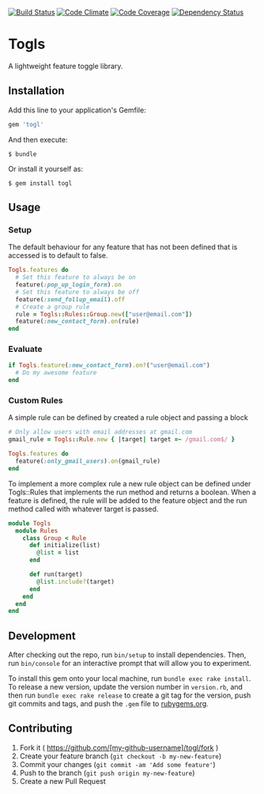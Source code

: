 [![Build Status](https://travis-ci.org/codebreakdown/togls.svg?branch=master)](https://travis-ci.org/codebreakdown/togls)
[![Code Climate](https://img.shields.io/codeclimate/github/codebreakdown/togls.svg)](https://codeclimate.com/github/codebreakdown/togls)
[![Code
Coverage](https://img.shields.io/codeclimate/coverage/github/codebreakdown/togls.svg)](https://codeclimate.com/github/codebreakdown/togls)
[![Dependency Status](https://gemnasium.com/codebreakdown/togls.svg)](https://gemnasium.com/codebreakdown/togls)

# Togls

A lightweight feature toggle library.

## Installation

Add this line to your application's Gemfile:

```ruby
gem 'togl'
```

And then execute:

    $ bundle

Or install it yourself as:

    $ gem install togl

## Usage

### Setup

The default behaviour for any feature that has not been defined that is accessed is to default to false.

```ruby
Togls.features do
  # Set this feature to always be on
  feature(:pop_up_login_form).on 
  # Set this feature to always be off
  feature(:send_follup_email).off
  # Create a group rule
  rule = Togls::Rules::Group.new(["user@email.com"])
  feature(:new_contact_form).on(rule)
end
```

### Evaluate

```ruby
if Togls.feature(:new_contact_form).on?("user@email.com")
  # Do my awesome feature
end
```

### Custom Rules

A simple rule can be defined by created a rule object and passing a block

```ruby
# Only allow users with email addresses at gmail.com
gmail_rule = Togls::Rule.new { |target| target =~ /gmail.com$/ }

Togls.features do
  feature(:only_gmail_users).on(gmail_rule)
end
```

To implement a more complex rule a new rule object can be defined under Togls::Rules that implements the run method and returns a boolean. When a feature is defined, the rule will be added to the feature object and the run method called with whatever target is passed.

```ruby
module Togls
  module Rules
    class Group < Rule
      def initialize(list)
        @list = list
      end

      def run(target)
        @list.include?(target)
      end
    end
  end
end
```

## Development

After checking out the repo, run `bin/setup` to install dependencies. Then, run `bin/console` for an interactive prompt that will allow you to experiment.

To install this gem onto your local machine, run `bundle exec rake install`. To release a new version, update the version number in `version.rb`, and then run `bundle exec rake release` to create a git tag for the version, push git commits and tags, and push the `.gem` file to [rubygems.org](https://rubygems.org).

## Contributing

1. Fork it ( https://github.com/[my-github-username]/togl/fork )
2. Create your feature branch (`git checkout -b my-new-feature`)
3. Commit your changes (`git commit -am 'Add some feature'`)
4. Push to the branch (`git push origin my-new-feature`)
5. Create a new Pull Request
